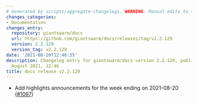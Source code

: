 ```yaml
---
# Generated by scripts/aggregate-changelogs. WARNING: Manual edits to this files will be overwritten.
changes_categories:
- Documentation
changes_entry:
  repository: giantswarm/docs
  url: https://github.com/giantswarm/docs/releases/tag/v2.2.129
  version: 2.2.129
  version_tag: v2.2.129
date: '2021-08-20T12:46:35'
description: Changelog entry for giantswarm/docs version 2.2.129, published on 20
  August 2021, 12:46
title: docs release v2.2.129
---
```


- Add highlights announcements for the week ending on 2021-08-20 ([#1097](https://github.com/giantswarm/docs/pull/1097))
